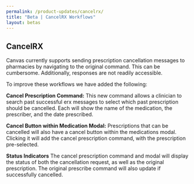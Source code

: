 ```yaml
---
permalink: /product-updates/cancelrx/
title: "Beta | CancelRX Workflows"
layout: betas
---
```

## CancelRX

Canvas currently supports sending prescription cancellation messages to pharmacies by navigating to the original command. This can be cumbersome. Additionally, responses are not readily accessible. 

To improve these workflows we have added the following:


**Cancel Prescription Command:** This new command allows a clinician to search past successful erx messages to select which past prescription should be cancelled. Each will show the name of the medication, the prescriber, and the date prescribed.

**Cancel Button within Medication Modal:** Prescriptions that can be cancelled will also have a cancel button within the medications modal. Clicking it will add the cancel prescription command, with the prescription pre-selected. 

**Status Indicators** The cancel prescription command and modal will display the status of both the cancellation request, as well as the original prescription. The original prescribe command will also update if successfully cancelled. 


